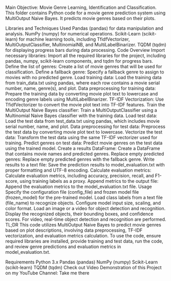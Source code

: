 Main Objective: Movie Genre Learning, Identification and Classification.
This folder contains Python code for a movie genre prediction system using MultiOutput Naive Bayes. It predicts movie genres based on their plots.

Libraries and Techniques Used
Pandas (pandas) for data manipulation and analysis.
NumPy (numpy) for numerical operations.
Scikit-Learn (scikit-learn) for machine learning tools, including TfidfVectorizer, MultiOutputClassifier, MultinomialNB, and MultiLabelBinarizer.
TQDM (tqdm) for displaying progress bars during data processing.
Code Overview
Import necessary libraries: Import all the required libraries for the project, including pandas, numpy, scikit-learn components, and tqdm for progress bars.
Define the list of genres: Create a list of movie genres that will be used for classification.
Define a fallback genre: Specify a fallback genre to assign to movies with no predicted genre.
Load training data: Load the training data from train_data.txt using pandas, where each row contains a movie serial number, name, genre(s), and plot.
Data preprocessing for training data: Prepare the training data by converting movie plot text to lowercase and encoding genre labels using MultiLabelBinarizer.
TF-IDF Vectorization: Use TfidfVectorizer to convert the movie plot text into TF-IDF features.
Train the MultiOutput Naive Bayes classifier: Train a MultiOutputClassifier using a Multinomial Naive Bayes classifier with the training data.
Load test data: Load the test data from test_data.txt using pandas, which includes movie serial number, name, and plot.
Data preprocessing for test data: Preprocess the test data by converting movie plot text to lowercase.
Vectorize the test data: Transform the test data using the same TF-IDF vectorizer used for training.
Predict genres on test data: Predict movie genres on the test data using the trained model.
Create a results DataFrame: Create a DataFrame that contains movie names and predicted genres.
Replace empty predicted genres: Replace empty predicted genres with the fallback genre.
Write results to a text file: Save the prediction results to model_evaluation.txt with proper formatting and UTF-8 encoding.
Calculate evaluation metrics: Calculate evaluation metrics, including accuracy, precision, recall, and F1-score, using training labels as a proxy.
Append metrics to the output file: Append the evaluation metrics to the model_evaluation.txt file.
Usage
Specify the configuration file (config_file) and frozen model file (frozen_model) for the pre-trained model.
Load class labels from a text file (file_name) to recognize objects.
Configure model input size, scaling, and color format.
Load an image or a video for object detection and recognition.
Display the recognized objects, their bounding boxes, and confidence scores.
For video, real-time object detection and recognition are performed.
TL;DR
This code utilizes MultiOutput Naive Bayes to predict movie genres based on plot descriptions, involving data preprocessing, TF-IDF vectorization, and evaluation metrics calculation. To use the code, ensure required libraries are installed, provide training and test data, run the code, and review genre predictions and evaluation metrics in model_evaluation.txt.

Requirements
Python 3.x
Pandas (pandas)
NumPy (numpy)
Scikit-Learn (scikit-learn)
TQDM (tqdm)
Check out Video Demonstration of this Project on my YouTube Channel:
Take me there




